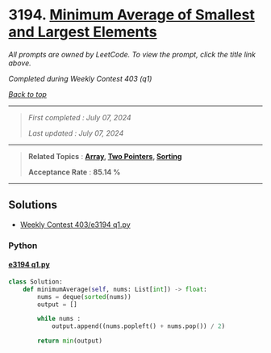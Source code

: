 # 3194. [Minimum Average of Smallest and Largest Elements](<https://leetcode.com/problems/minimum-average-of-smallest-and-largest-elements>)

*All prompts are owned by LeetCode. To view the prompt, click the title link above.*

*Completed during Weekly Contest 403 (q1)*

*[Back to top](<../README.md>)*

------

> *First completed : July 07, 2024*
>
> *Last updated : July 07, 2024*

------

> **Related Topics** : **[Array](<by_topic/Array.md>), [Two Pointers](<by_topic/Two Pointers.md>), [Sorting](<by_topic/Sorting.md>)**
>
> **Acceptance Rate** : **85.14 %**

------

## Solutions

- [Weekly Contest 403/e3194 q1.py](<../my-submissions/Weekly Contest 403/e3194 q1.py>)
### Python
#### [e3194 q1.py](<../my-submissions/Weekly Contest 403/e3194 q1.py>)
```Python
class Solution:
    def minimumAverage(self, nums: List[int]) -> float:
        nums = deque(sorted(nums))
        output = []

        while nums :
            output.append((nums.popleft() + nums.pop()) / 2)

        return min(output)
```

